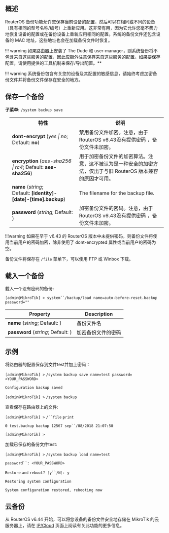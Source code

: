
## 概述

RouterOS 备份功能允许您保存当前设备的配置，然后可以在相同或不同的设备（具有相同的型号名称/编号）上重新应用。这非常有用，因为它允许您毫不费力地恢复设备的配置或在备份设备上重新应用相同的配置。系统的备份文件还包含设备的 MAC 地址，这些地址也会在加载备份文件时恢复。

!!! warning 如果路由器上安装了 The Dude 和 user-manager，则系统备份将不包含来自这些服务的配置，因此应额外注意保存来自这些服务的配置。如果要保存配置，请使用提供的工具机制来保存/导出配置。**

!!! warning 系统备份包含有关您的设备及其配置的敏感信息，请始终考虑加密备份文件并将备份文件保存在安全的地方。

## 保存一个备份

**子菜单:** `/system backup save`

<table class="wrapped relative-table confluenceTable" style="margin-left: 14.4318px;width: 99.391%;"><colgroup><col style="width: 43.4818%;"><col style="width: 56.5182%;"></colgroup><tbody><tr><th class="confluenceTh">特性</th><th class="confluenceTh">说明</th></tr><tr><td class="confluenceTd"><strong>dont-encrypt</strong><span>&nbsp;</span>(<em>yes | no</em>; Default:<span>&nbsp;</span><strong>no</strong>)</td><td class="confluenceTd">禁用备份文件加密。注意，由于RouterOS v6.43没有提供密码 ，备份文件未加密。</td></tr><tr><td class="confluenceTd"><strong>encryption</strong><span>&nbsp;</span>(<em>aes-sha256 | rc4</em>; Default:<span>&nbsp;</span><strong>aes-sha256</strong>)</td><td class="confluenceTd">用于加密备份文件的加密算法。注意，这不被认为是一种安全的加密方法，仅出于与旧 RouterOS 版本兼容的原因才可用。</td></tr><tr><td class="confluenceTd"><strong>name</strong><span>&nbsp;</span>(<em>string</em>; Default:<span>&nbsp;</span><strong>[identity]-[date]-[time].backup</strong>)</td><td class="confluenceTd">The filename for the backup file.</td></tr><tr><td class="confluenceTd"><strong>password</strong><span>&nbsp;</span>(<em>string</em>; Default: )</td><td class="confluenceTd">加密备份文件的密码。注意，由于RouterOS v6.43没有提供密码 ，备份文件未加密。</td></tr></tbody></table>

!!!warning 如果在早于 v6.43 的 RouterOS 版本中未提供密码，则备份文件将使用当前用户的密码加密，除非使用了 dont-encrypted 属性或当前用户的密码为空。

备份文件将保存在 `/file` 菜单下，可以使用 FTP 或 Winbox 下载。

## 载入一个备份

载入一个没有密码的备份:

`[admin@MikroTik] > system``/backup/load name=auto-before-reset.backup password=""`

|Property | Description
| --- | --- |
| **name** (_string_; Default: ) | 备份文件名|
| **password** (_string_; Default: ) | 加密备份文件的密码 |

## 示例

将路由器的配置保存到文件test并加上密码：

`[admin@MikroTik] >` `/system backup save name=test password=<YOUR_PASSWORD>`

`Configuration backup saved`

`[admin@MikroTik] >` `/system backup`

查看保存在路由器上的文件:

`[admin@MikroTik] >` `/``file` `print`

`0 test.backup backup 12567 sep``/08/2018 21:07:50`

`[admin@MikroTik] >`

加载已保存的备份文件test:

`[admin@MikroTik] >` `/system backup load name=test`

`password``: <YOUR_PASSWORD>`

`Restore` `and` `reboot? [y``/N]: y`

`Restoring system configuration`

`System configuration restored, rebooting now`

## 云备份

从 RouterOS v6.44 开始，可以将您设备的备份文件安全地存储在 MikroTik 的云服务器上，请在 [IP/Cloud](https://help.mikrotik.com/docs/display/ROS/Cloud) 页面上阅读有关此功能的更多信息。 